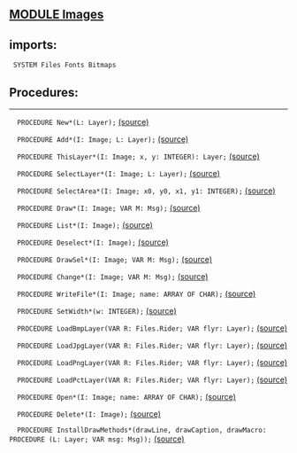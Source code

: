 
## [MODULE Images](https://github.com/io-core/Paint/blob/main/Images.Mod)

  ## imports:
` SYSTEM Files Fonts Bitmaps`
## Procedures:
---

`  PROCEDURE New*(L: Layer);` [(source)](https://github.com/io-core/Paint/blob/main/Images.Mod#L93)


`  PROCEDURE Add*(I: Image; L: Layer);` [(source)](https://github.com/io-core/Paint/blob/main/Images.Mod#L97)


`  PROCEDURE ThisLayer*(I: Image; x, y: INTEGER): Layer;` [(source)](https://github.com/io-core/Paint/blob/main/Images.Mod#L102)


`  PROCEDURE SelectLayer*(I: Image; L: Layer);` [(source)](https://github.com/io-core/Paint/blob/main/Images.Mod#L109)


`  PROCEDURE SelectArea*(I: Image; x0, y0, x1, y1: INTEGER);` [(source)](https://github.com/io-core/Paint/blob/main/Images.Mod#L114)


`  PROCEDURE Draw*(I: Image; VAR M: Msg);` [(source)](https://github.com/io-core/Paint/blob/main/Images.Mod#L128)


`  PROCEDURE List*(I: Image);` [(source)](https://github.com/io-core/Paint/blob/main/Images.Mod#L135)


`  PROCEDURE Deselect*(I: Image);` [(source)](https://github.com/io-core/Paint/blob/main/Images.Mod#L150)


`  PROCEDURE DrawSel*(I: Image; VAR M: Msg);` [(source)](https://github.com/io-core/Paint/blob/main/Images.Mod#L156)


`  PROCEDURE Change*(I: Image; VAR M: Msg);` [(source)](https://github.com/io-core/Paint/blob/main/Images.Mod#L165)


`  PROCEDURE WriteFile*(I: Image; name: ARRAY OF CHAR);` [(source)](https://github.com/io-core/Paint/blob/main/Images.Mod#L176)


`  PROCEDURE SetWidth*(w: INTEGER);` [(source)](https://github.com/io-core/Paint/blob/main/Images.Mod#L184)


`  PROCEDURE LoadBmpLayer(VAR R: Files.Rider; VAR flyr: Layer);` [(source)](https://github.com/io-core/Paint/blob/main/Images.Mod#L189)


`  PROCEDURE LoadJpgLayer(VAR R: Files.Rider; VAR flyr: Layer);` [(source)](https://github.com/io-core/Paint/blob/main/Images.Mod#L195)


`  PROCEDURE LoadPngLayer(VAR R: Files.Rider; VAR flyr: Layer);` [(source)](https://github.com/io-core/Paint/blob/main/Images.Mod#L201)


`  PROCEDURE LoadPctLayer(VAR R: Files.Rider; VAR flyr: Layer);` [(source)](https://github.com/io-core/Paint/blob/main/Images.Mod#L207)


`  PROCEDURE Open*(I: Image; name: ARRAY OF CHAR);` [(source)](https://github.com/io-core/Paint/blob/main/Images.Mod#L213)


`  PROCEDURE Delete*(I: Image);` [(source)](https://github.com/io-core/Paint/blob/main/Images.Mod#L238)


`  PROCEDURE InstallDrawMethods*(drawLine, drawCaption, drawMacro: PROCEDURE (L: Layer; VAR msg: Msg));` [(source)](https://github.com/io-core/Paint/blob/main/Images.Mod#L257)


